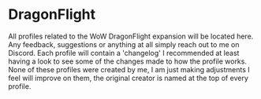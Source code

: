 # DragonFlight
All profiles related to the WoW DragonFlight expansion will be located here.
Any feedback, suggestions or anything at all simply reach out to me on Discord.
Each profile will contain a 'changelog' I recommended at least having a look to see some of the changes made to how the profile works.
None of these profiles were created by me, I am just making adjustments I feel will improve on them, the original creator is named at the top of every profile.
